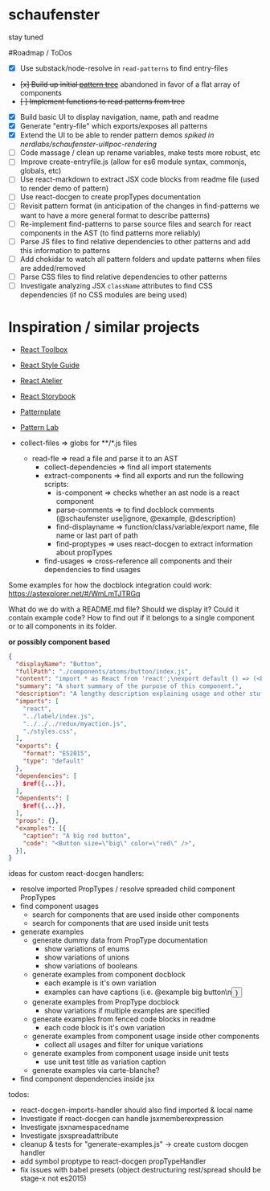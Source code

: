 # schaufenster
stay tuned

#Roadmap / ToDos
* [x] Use substack/node-resolve in `read-patterns` to find entry-files
* ~~[x] Build up initial [pattern tree](tree.md)~~ abandoned in favor of a flat array of components
* ~~[ ] Implement functions to read patterns from tree~~
* [x] Build basic UI to display navigation, name, path and readme
* [X] Generate "entry-file" which exports/exposes all patterns
* [x] Extend the UI to be able to render pattern demos *spiked in nerdlabs/schaufenster-ui#poc-rendering*
* [ ] Code massage / clean up rename variables, make tests more robust, etc
* [ ] Improve create-entryfile.js (allow for es6 module syntax, commonjs, globals, etc)
* [ ] Use react-markdown to extract JSX code blocks from readme file (used to render demo of pattern)
* [ ] Use react-docgen to create propTypes documentation
* [ ] Revisit pattern format (in anticipation of the changes in find-patterns we want to have a more general
format to describe patterns)
* [ ] Re-implement find-patterns to parse source files and search for react components in the AST (to find patterns more reliably)
* [ ] Parse JS files to find relative dependencies to other patterns and add this information to patterns
* [ ] Add chokidar to watch all pattern folders and update patterns when files are added/removed
* [ ] Parse CSS files to find relative dependencies to other patterns
* [ ] Investigate analyzing JSX `className` attributes to find CSS dependencies (if no CSS modules are being used)

# Inspiration / similar projects
* [React Toolbox](http://react-toolbox.com/#/components/button)
* [React Style Guide](http://react-styleguidist.js.org/#Button)
* [React Atelier](http://scup.github.io/atellier/material-ui-atellier/)
* [React Storybook](https://github.com/kadirahq/react-storybook)
* [Patternplate](https://github.com/sinnerschrader/patternplate)
* [Pattern Lab](http://demo.patternlab.io/)




* collect-files => globs for **/*.js files
  * read-fle => read a file and parse it to an AST
    * collect-dependencies => find all import statements
    * extract-components => find all exports and run the following scripts:
      * is-component => checks whether an ast node is a react component
      * parse-comments => to find docblock comments (@schaufenster use|ignore, @example, @description)
      * find-displayname => function/class/variable/export name, file name or last part of path
      * find-proptypes => uses react-docgen to extract information about propTypes
    * find-usages => cross-reference all components and their dependencies to find usages


Some examples for how the docblock integration could work:
https://astexplorer.net/#/WmLmTJTRGq

What do we do with a README.md file? Should we display it?
Could it contain example code? How to find out if it belongs to a single component
or to all components in its folder.


**or possibly component based**
```json
{
  "displayName": "Button",
  "fullPath": "./components/atoms/button/index.js",
  "content": "import * as React from 'react';\nexport default () => (<button></button>);",
  "summary": "A short summary of the purpose of this component.",
  "description": "A lengthy description explaining usage and other stuff...",
  "imports": [
    "react",
    "../label/index.js",
    "../../../redux/myaction.js",
    "./styles.css",
  ],
  "exports": {
    "format": "ES2015",
    "type": "default"
  },
  "dependencies": [
    $ref({...}),
  ],
  "dependents": [
    $ref({...}),
  ],
  "props": {},
  "examples": [{
    "caption": "A big red button",
    "code": "<Button size=\"big\" color=\"red\" />",
  }],
}
```

ideas for custom react-docgen handlers:
- resolve imported PropTypes / resolve spreaded child component PropTypes
- find component usages
  - search for components that are used inside other components
  - search for components that are used inside unit tests
- generate examples
  - generate dummy data from PropType documentation
    - show variations of enums
    - show variations of unions
    - show variations of booleans
  - generate examples from component docblock
    - each example is it's own variation
    - examples can have captions (i.e. @example big button\n<Button size="big" />)
  - generate examples from PropType docblock
    - show variations if multiple examples are specified
  - generate examples from fenced code blocks in readme
    - each code block is it's own variation
  - generate examples from component usage inside other components
    - collect all usages and filter for unique variations
  - generate examples from component usage inside unit tests
    - use unit test title as variation caption
  - generate examples via carte-blanche?
- find component dependencies inside jsx

todos:
  - react-docgen-imports-handler should also find imported & local name
  - Investigate if react-docgen can handle jsxmemberexpression
  - Investigate jsxnamespacedname
  - Investigate jsxspreadattribute
  - cleanup & tests for "generate-examples.js" -> create custom docgen handler
  - add symbol proptype to react-docgen propTypeHandler
  - fix issues with babel presets (object destructuring rest/spread should be stage-x not es2015)
